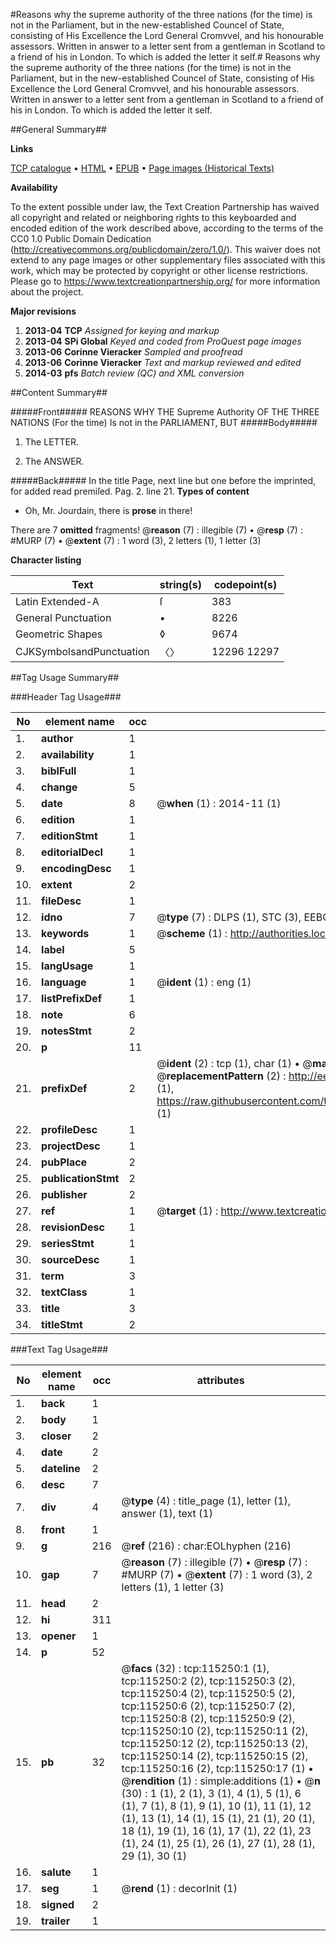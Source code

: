 #Reasons why the supreme authority of the three nations (for the time) is not in the Parliament, but in the new-established Councel of State, consisting of His Excellence the Lord General Cromvvel, and his honourable assessors. Written in answer to a letter sent from a gentleman in Scotland to a friend of his in London. To which is added the letter it self.#
Reasons why the supreme authority of the three nations (for the time) is not in the Parliament, but in the new-established Councel of State, consisting of His Excellence the Lord General Cromvvel, and his honourable assessors. Written in answer to a letter sent from a gentleman in Scotland to a friend of his in London. To which is added the letter it self.

##General Summary##

**Links**

[TCP catalogue](http://www.ota.ox.ac.uk/tcp/)  • 
[HTML](http://tei.it.ox.ac.uk/tcp/Texts-HTML/free/A89/A89952.html)  • 
[EPUB](http://tei.it.ox.ac.uk/tcp/Texts-EPUB/free/A89/A89952.epub) • 
[Page images (Historical Texts)](https://historicaltexts.jisc.ac.uk/eebo-99863068e)

**Availability**

To the extent possible under law, the Text Creation Partnership has waived all copyright and related or neighboring rights to this keyboarded and encoded edition of the work described above, according to the terms of the CC0 1.0 Public Domain Dedication (http://creativecommons.org/publicdomain/zero/1.0/). This waiver does not extend to any page images or other supplementary files associated with this work, which may be protected by copyright or other license restrictions. Please go to https://www.textcreationpartnership.org/ for more information about the project.

**Major revisions**

1. __2013-04__ __TCP__ *Assigned for keying and markup*
1. __2013-04__ __SPi Global__ *Keyed and coded from ProQuest page images*
1. __2013-06__ __Corinne Vieracker__ *Sampled and proofread*
1. __2013-06__ __Corinne Vieracker__ *Text and markup reviewed and edited*
1. __2014-03__ __pfs__ *Batch review (QC) and XML conversion*

##Content Summary##

#####Front#####
REASONS WHY THE Supreme Authority OF THE THREE NATIONS (For the time) Is not in the PARLIAMENT, BUT 
#####Body#####

1. The LETTER.

1. The ANSWER.

#####Back#####
In the title Page, next line but one before the imprinted, for added read premiſed. Pag. 2. line 21.
**Types of content**

  * Oh, Mr. Jourdain, there is **prose** in there!

There are 7 **omitted** fragments! 
 @__reason__ (7) : illegible (7)  •  @__resp__ (7) : #MURP (7)  •  @__extent__ (7) : 1 word (3), 2 letters (1), 1 letter (3)

**Character listing**


|Text|string(s)|codepoint(s)|
|---|---|---|
|Latin Extended-A|ſ|383|
|General Punctuation|•|8226|
|Geometric Shapes|◊|9674|
|CJKSymbolsandPunctuation|〈〉|12296 12297|

##Tag Usage Summary##

###Header Tag Usage###

|No|element name|occ|attributes|
|---|---|---|---|
|1.|__author__|1||
|2.|__availability__|1||
|3.|__biblFull__|1||
|4.|__change__|5||
|5.|__date__|8| @__when__ (1) : 2014-11 (1)|
|6.|__edition__|1||
|7.|__editionStmt__|1||
|8.|__editorialDecl__|1||
|9.|__encodingDesc__|1||
|10.|__extent__|2||
|11.|__fileDesc__|1||
|12.|__idno__|7| @__type__ (7) : DLPS (1), STC (3), EEBO-CITATION (1), PROQUEST (1), VID (1)|
|13.|__keywords__|1| @__scheme__ (1) : http://authorities.loc.gov/ (1)|
|14.|__label__|5||
|15.|__langUsage__|1||
|16.|__language__|1| @__ident__ (1) : eng (1)|
|17.|__listPrefixDef__|1||
|18.|__note__|6||
|19.|__notesStmt__|2||
|20.|__p__|11||
|21.|__prefixDef__|2| @__ident__ (2) : tcp (1), char (1)  •  @__matchPattern__ (2) : ([0-9\-]+):([0-9IVX]+) (1), (.+) (1)  •  @__replacementPattern__ (2) : http://eebo.chadwyck.com/downloadtiff?vid=$1&page=$2 (1), https://raw.githubusercontent.com/textcreationpartnership/Texts/master/tcpchars.xml#$1 (1)|
|22.|__profileDesc__|1||
|23.|__projectDesc__|1||
|24.|__pubPlace__|2||
|25.|__publicationStmt__|2||
|26.|__publisher__|2||
|27.|__ref__|1| @__target__ (1) : http://www.textcreationpartnership.org/docs/. (1)|
|28.|__revisionDesc__|1||
|29.|__seriesStmt__|1||
|30.|__sourceDesc__|1||
|31.|__term__|3||
|32.|__textClass__|1||
|33.|__title__|3||
|34.|__titleStmt__|2||


###Text Tag Usage###

|No|element name|occ|attributes|
|---|---|---|---|
|1.|__back__|1||
|2.|__body__|1||
|3.|__closer__|2||
|4.|__date__|2||
|5.|__dateline__|2||
|6.|__desc__|7||
|7.|__div__|4| @__type__ (4) : title_page (1), letter (1), answer (1), text (1)|
|8.|__front__|1||
|9.|__g__|216| @__ref__ (216) : char:EOLhyphen (216)|
|10.|__gap__|7| @__reason__ (7) : illegible (7)  •  @__resp__ (7) : #MURP (7)  •  @__extent__ (7) : 1 word (3), 2 letters (1), 1 letter (3)|
|11.|__head__|2||
|12.|__hi__|311||
|13.|__opener__|1||
|14.|__p__|52||
|15.|__pb__|32| @__facs__ (32) : tcp:115250:1 (1), tcp:115250:2 (2), tcp:115250:3 (2), tcp:115250:4 (2), tcp:115250:5 (2), tcp:115250:6 (2), tcp:115250:7 (2), tcp:115250:8 (2), tcp:115250:9 (2), tcp:115250:10 (2), tcp:115250:11 (2), tcp:115250:12 (2), tcp:115250:13 (2), tcp:115250:14 (2), tcp:115250:15 (2), tcp:115250:16 (2), tcp:115250:17 (1)  •  @__rendition__ (1) : simple:additions (1)  •  @__n__ (30) : 1 (1), 2 (1), 3 (1), 4 (1), 5 (1), 6 (1), 7 (1), 8 (1), 9 (1), 10 (1), 11 (1), 12 (1), 13 (1), 14 (1), 15 (1), 21 (1), 20 (1), 18 (1), 19 (1), 16 (1), 17 (1), 22 (1), 23 (1), 24 (1), 25 (1), 26 (1), 27 (1), 28 (1), 29 (1), 30 (1)|
|16.|__salute__|1||
|17.|__seg__|1| @__rend__ (1) : decorInit (1)|
|18.|__signed__|2||
|19.|__trailer__|1||
